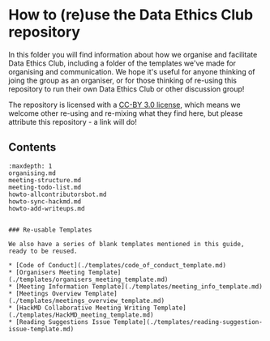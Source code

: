 # How to (re)use the Data Ethics Club repository

In this folder you will find information about how we organise and facilitate Data Ethics Club, including a folder of the templates we've made for organising and communication. We hope it's useful for anyone thinking of joing the group as an organiser, or for those thinking of re-using this repository to run their own Data Ethics Club or other discussion group!

The repository is licensed with a [CC-BY 3.0 license](https://creativecommons.org/licenses/by/3.0/legalcode), which means we welcome other re-using and re-mixing what they find here, but please attribute this repository - a link will do!  

## Contents

```{toctree}
:maxdepth: 1
organising.md
meeting-structure.md
meeting-todo-list.md
howto-allcontributorsbot.md
howto-sync-hackmd.md
howto-add-writeups.md


### Re-usable Templates

We also have a series of blank templates mentioned in this guide, ready to be reused.  

* [Code of Conduct](./templates/code_of_conduct_template.md)   
* [Organisers Meeting Template](./templates/organisers_meeting_template.md)  
* [Meeting Information Template](./templates/meeting_info_template.md)  
* [Meetings Overview Template](./templates/meetings_overview_template.md)   
* [HackMD Collaborative Meeting Writing Template](./templates/HackMD_meeting_template.md)  
* [Reading Suggestions Issue Template](./templates/reading-suggestion-issue-template.md)  

